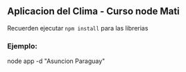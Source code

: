 ## Aplicacion del Clima - Curso node Mati

Recuerden ejecutar ``` npm install ``` para las librerias

### Ejemplo:
node app -d "Asuncion Paraguay"

